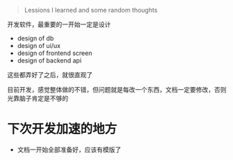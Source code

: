 > Lessions I learned and some random thoughts

开发软件，最重要的一开始一定是设计

- design of db
- design of ui/ux
- design of frontend screen
- design of backend api

这些都弄好了之后，就很直观了

目前开发，感觉整体做的不错，但问题就是每改一个东西，文档一定要修改，否则光靠脑子肯定是不够的


# 下次开发加速的地方


- 文档一开始全部准备好，应该有模版了

